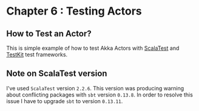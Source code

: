 # Chapter 6 : Testing Actors
## How to Test an Actor?
This is simple example of how to test Akka Actors with [ScalaTest](http://www.scalatest.org/) and [TestKit](http://doc.akka.io/docs/akka/current/scala/testing.html) test frameworks.

## Note on ScalaTest version
I've used `ScalaTest` version `2.2.6`. This version was producing warning about conflicting packages with `sbt` version `0.13.8`. In order to resolve this issue I have to upgrade `sbt` to version `0.13.11`.
